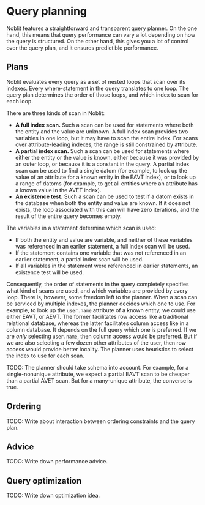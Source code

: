 # Query planning

Noblit features a straightforward and transparent query planner. On the one
hand, this means that query performance can vary a lot depending on how the
query is structured. On the other hand, this gives you a lot of control over
the query plan, and it ensures predictible performance.

## Plans

Noblit evaluates every query as a set of nested loops that scan over its
indexes. Every where-statement in the query translates to one loop. The query
plan determines the order of those loops, and which index to scan for each loop.

There are three kinds of scan in Noblit:

 * **A full index scan.** Such a scan can be used for statements where both the
   entity and the value are unknown. A full index scan provides two variables
   in one loop, but it may have to scan the entire index. For scans over
   attribute-leading indexes, the range is still constrained by attribute.
 * **A partial index scan.** Such a scan can be used for statements where either
   the entity or the value is known, either because it was provided by an outer
   loop, or because it is a constant in the query. A partial index scan can be
   used to find a single datom (for example, to look up the value of an
   attribute for a known entity in the <abbr>EAVT</abbr> index), or to look up a
   range of datoms (for example, to get all entities where an attribute has a
   known value in the <abbr>AVET</abbr> index).
 * **An existence test.** Such a scan can be used to test if a datom exists in
   the database when both the entity and value are known. If it does not exists,
   the loop associated with this can will have zero iterations, and the result
   of the entire query becomes empty.

The variables in a statement determine which scan is used:

 * If both the entity and value are variable, and neither of these variables was
   referenced in an earlier statement, a full index scan will be used.
 * If the statement contains one variable that was not referenced in an earlier
   statement, a partial index scan will be used.
 * If all variables in the statement were referenced in earlier statements, an
   existence test will be used.

Consequently, the order of statements in the query completely specifies what
kind of scans are used, and which variables are provided by every loop. There
is, however, some freedom left to the planner. When a scan can be serviced by
multiple indexes, the planner decides which one to use. For example, to look up
the `user.name` attribute of a known entity, we could use either
<abbr>EAVT</abbr>, or <abbr>AEVT</abbr>. The former facilitates row access like
a traditional relational database, whereas the latter facilitates column access
like in a column database. It depends on the full query which one is preferred.
If we are *only* selecting `user.name`, then column access would be preferred.
But if we are also selecting a few dozen other attributes of the user, then row
access would provide better locality. The planner uses heuristics to select the
index to use for each scan.

TODO: The planner should take schema into account. For example, for a
single-nonunique attribute, we expect a partial <abbr>EAVT</abbr> scan to be
cheaper than a partial <abbr>AVET</abbr> scan. But for a many-unique attribute,
the converse is true.

## Ordering

TODO: Write about interaction between ordering constraints and the query plan.

## Advice

TODO: Write down performance advice.

## Query optimization

TODO: Write down optimization idea.
